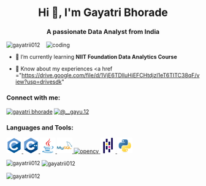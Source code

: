 <h1 align="center">Hi 👋, I'm Gayatri Bhorade</h1>
<h3 align="center">A passionate Data Analyst from India</h3>
<img align="right" alt="coding" width="400" src="https://png.pngtree.com/png-vector/20220726/ourmid/pngtree-the-girl-is-working-on-a-laptop-png-image_6084194.png">

<p align="left"> <img src="https://komarev.com/ghpvc/?username=gayatrii012&label=Profile%20views&color=0e75b6&style=flat" alt="gayatrii012" /> </p>

- 🌱 I’m currently learning **NIIT Foundation Data Analytics Course**


- 📄 Know about my experiences <a href ="https://drive.google.com/file/d/1VjE6TDlluHiEFCHtdjzl1eT6TITC38qF/view?usp=drivesdk" </a>

<h3 align="left">Connect with me:</h3>
<p align="left">
<a href="https://linkedin.com/in/gayatri bhorade" target="blank"><img align="center" src="https://raw.githubusercontent.com/rahuldkjain/github-profile-readme-generator/master/src/images/icons/Social/linked-in-alt.svg" alt="gayatri bhorade" height="30" width="40" /></a>
<a href="https://instagram.com/@__gayu.12" target="blank"><img align="center" src="https://raw.githubusercontent.com/rahuldkjain/github-profile-readme-generator/master/src/images/icons/Social/instagram.svg" alt="@__gayu.12" height="30" width="40" /></a>
</p>

<h3 align="left">Languages and Tools:</h3>
<p align="left"> <a href="https://www.cprogramming.com/" target="_blank" rel="noreferrer"> <img src="https://raw.githubusercontent.com/devicons/devicon/master/icons/c/c-original.svg" alt="c" width="40" height="40"/> </a> <a href="https://www.w3schools.com/cpp/" target="_blank" rel="noreferrer"> <img src="https://raw.githubusercontent.com/devicons/devicon/master/icons/cplusplus/cplusplus-original.svg" alt="cplusplus" width="40" height="40"/> </a> <a href="https://www.java.com" target="_blank" rel="noreferrer"> <img src="https://raw.githubusercontent.com/devicons/devicon/master/icons/java/java-original.svg" alt="java" width="40" height="40"/> </a> <a href="https://www.mysql.com/" target="_blank" rel="noreferrer"> <img src="https://raw.githubusercontent.com/devicons/devicon/master/icons/mysql/mysql-original-wordmark.svg" alt="mysql" width="40" height="40"/> </a> <a href="https://opencv.org/" target="_blank" rel="noreferrer"> <img src="https://www.vectorlogo.zone/logos/opencv/opencv-icon.svg" alt="opencv" width="40" height="40"/> </a> <a href="https://pandas.pydata.org/" target="_blank" rel="noreferrer"> <img src="https://raw.githubusercontent.com/devicons/devicon/2ae2a900d2f041da66e950e4d48052658d850630/icons/pandas/pandas-original.svg" alt="pandas" width="40" height="40"/> </a> <a href="https://www.python.org" target="_blank" rel="noreferrer"> <img src="https://raw.githubusercontent.com/devicons/devicon/master/icons/python/python-original.svg" alt="python" width="40" height="40"/> </a> </p>

<p><img align="left" src="https://github-readme-stats.vercel.app/api/top-langs?username=gayatrii012&show_icons=true&locale=en&layout=compact" alt="gayatrii012" /></p>

<p>&nbsp;<img align="center" src="https://github-readme-stats.vercel.app/api?username=gayatrii012&show_icons=true&locale=en" alt="gayatrii012" /></p>

<p><img align="center" src="https://github-readme-streak-stats.herokuapp.com/?user=gayatrii012&" alt="gayatrii012" /></p>
